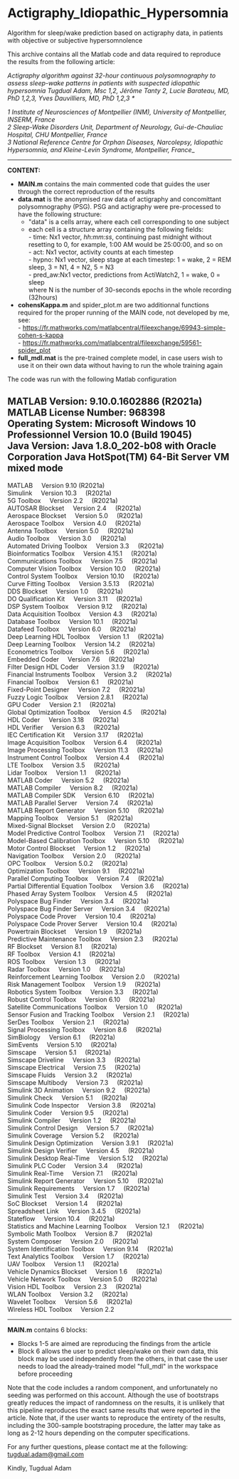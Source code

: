 # Actigraphy_Idiopathic_Hypersomnia
Algorithm for sleep/wake prediction based on actigraphy data, in patients with objective or subjective hypersomnolence

This archive contains all the Matlab code and data required to reproduce the results from the following article:

_Actigraphy algorithm against 32-hour continuous polysomnography to assess sleep-wake patterns in patients with suspected idiopathic hypersomnia
Tugdual Adam, Msc 1,2, Jérôme Tanty 2, Lucie Barateau, MD, PhD 1,2,3, Yves Dauvilliers, MD, PhD 1,2,3 *_  

_1 Institute of Neurosciences of Montpellier (INM), University of Montpellier, INSERM, France   
2 Sleep-Wake Disorders Unit, Department of Neurology, Gui-de-Chauliac Hospital, CHU Montpellier, France  
3 National Reference Centre for Orphan Diseases, Narcolepsy, Idiopathic Hypersomnia, and Kleine-Levin Syndrome, Montpellier, France__
___
**CONTENT:** 
- **MAIN.m** contains the main commented code that guides the user through the correct reproduction of the results
- **data.mat** is the anonymised raw data of actigraphy and concomittant polysomnography (PSG). PSG and actigraphy were pre-processed to have the following structure:  
  - "data" is a cells array, where each cell corresponding to one subject    
  - each cell is a structure array containing the following fields:   
        - time:   Nx1 vector, _hh:mm:ss_, continuing past midnight without resetting to 0, for example, 1:00 AM would be 25:00:00, and so on  
        - act:    Nx1 vector, activity counts at each timestep  
        - hypno:  Nx1 vector, sleep stage at each timestep: 1 = wake, 2 = REM sleep, 3 = N1, 4 = N2, 5 = N3  
        - pred_aw:Nx1 vector, predictions from ActiWatch2, 1 = wake, 0 = sleep  
      where N is the number of 30-seconds epochs in the whole recording (32hours)  
- **cohensKappa.m** and spider_plot.m are two additionnal functions required for the proper running of the MAIN code, not developed by me, see:  
       - https://fr.mathworks.com/matlabcentral/fileexchange/69943-simple-cohen-s-kappa  
       - https://fr.mathworks.com/matlabcentral/fileexchange/59561-spider_plot  
- **full_mdl.mat** is the pre-trained complete model, in case users wish to use it on their own data without having to run the whole training again  

The code was run with the following Matlab configuration 

MATLAB Version: 9.10.0.1602886 (R2021a)  
MATLAB License Number: 968398  
Operating System: Microsoft Windows 10 Professionnel Version 10.0 (Build 19045)  
Java Version: Java 1.8.0_202-b08 with Oracle Corporation Java HotSpot(TM) 64-Bit Server VM mixed mode  
-----------------------------------------------------------------------------------------------------
MATLAB &nbsp;&nbsp;&nbsp;                             Version 9.10        (R2021a)  
Simulink    &nbsp;&nbsp;&nbsp;                                           Version 10.3  &nbsp;&nbsp;&nbsp;       (R2021a)  
5G Toolbox  &nbsp;&nbsp;&nbsp;                                           Version 2.2   &nbsp;&nbsp;&nbsp;       (R2021a)  
AUTOSAR Blockset    &nbsp;&nbsp;&nbsp;                                   Version 2.4   &nbsp;&nbsp;&nbsp;       (R2021a)  
Aerospace Blockset  &nbsp;&nbsp;&nbsp;                                   Version 5.0   &nbsp;&nbsp;&nbsp;       (R2021a)  
Aerospace Toolbox   &nbsp;&nbsp;&nbsp;                                   Version 4.0   &nbsp;&nbsp;&nbsp;       (R2021a)  
Antenna Toolbox     &nbsp;&nbsp;&nbsp;                                   Version 5.0   &nbsp;&nbsp;&nbsp;       (R2021a)  
Audio Toolbox       &nbsp;&nbsp;&nbsp;                                   Version 3.0   &nbsp;&nbsp;&nbsp;       (R2021a)  
Automated Driving Toolbox       &nbsp;&nbsp;&nbsp;                       Version 3.3         &nbsp;&nbsp;&nbsp; (R2021a)  
Bioinformatics Toolbox         &nbsp;&nbsp;&nbsp;                        Version 4.15.1      &nbsp;&nbsp;&nbsp; (R2021a)  
Communications Toolbox         &nbsp;&nbsp;&nbsp;                        Version 7.5         &nbsp;&nbsp;&nbsp; (R2021a)  
Computer Vision Toolbox        &nbsp;&nbsp;&nbsp;                        Version 10.0        &nbsp;&nbsp;&nbsp; (R2021a)  
Control System Toolbox         &nbsp;&nbsp;&nbsp;                        Version 10.10       &nbsp;&nbsp;&nbsp; (R2021a)  
Curve Fitting Toolbox          &nbsp;&nbsp;&nbsp;                        Version 3.5.13      &nbsp;&nbsp;&nbsp; (R2021a)  
DDS Blockset                   &nbsp;&nbsp;&nbsp;                        Version 1.0         &nbsp;&nbsp;&nbsp; (R2021a)  
DO Qualification Kit           &nbsp;&nbsp;&nbsp;                        Version 3.11        &nbsp;&nbsp;&nbsp; (R2021a)  
DSP System Toolbox             &nbsp;&nbsp;&nbsp;                        Version 9.12        &nbsp;&nbsp;&nbsp; (R2021a)  
Data Acquisition Toolbox       &nbsp;&nbsp;&nbsp;                        Version 4.3         &nbsp;&nbsp;&nbsp; (R2021a)  
Database Toolbox               &nbsp;&nbsp;&nbsp;                        Version 10.1        &nbsp;&nbsp;&nbsp; (R2021a)  
Datafeed Toolbox               &nbsp;&nbsp;&nbsp;                        Version 6.0         &nbsp;&nbsp;&nbsp; (R2021a)  
Deep Learning HDL Toolbox      &nbsp;&nbsp;&nbsp;                        Version 1.1         &nbsp;&nbsp;&nbsp; (R2021a)  
Deep Learning Toolbox          &nbsp;&nbsp;&nbsp;                        Version 14.2        &nbsp;&nbsp;&nbsp; (R2021a)  
Econometrics Toolbox           &nbsp;&nbsp;&nbsp;                        Version 5.6         &nbsp;&nbsp;&nbsp; (R2021a)  
Embedded Coder                 &nbsp;&nbsp;&nbsp;                        Version 7.6         &nbsp;&nbsp;&nbsp; (R2021a)  
Filter Design HDL Coder        &nbsp;&nbsp;&nbsp;                        Version 3.1.9       &nbsp;&nbsp;&nbsp; (R2021a)  
Financial Instruments Toolbox  &nbsp;&nbsp;&nbsp;                        Version 3.2         &nbsp;&nbsp;&nbsp; (R2021a)  
Financial Toolbox              &nbsp;&nbsp;&nbsp;                        Version 6.1         &nbsp;&nbsp;&nbsp; (R2021a)  
Fixed-Point Designer           &nbsp;&nbsp;&nbsp;                        Version 7.2         &nbsp;&nbsp;&nbsp; (R2021a)  
Fuzzy Logic Toolbox           &nbsp;&nbsp;&nbsp;                         Version 2.8.1       &nbsp;&nbsp;&nbsp; (R2021a)  
GPU Coder                     &nbsp;&nbsp;&nbsp;                         Version 2.1         &nbsp;&nbsp;&nbsp; (R2021a)  
Global Optimization Toolbox   &nbsp;&nbsp;&nbsp;                         Version 4.5         &nbsp;&nbsp;&nbsp; (R2021a)  
HDL Coder                     &nbsp;&nbsp;&nbsp;                         Version 3.18        &nbsp;&nbsp;&nbsp; (R2021a)  
HDL Verifier                  &nbsp;&nbsp;&nbsp;                         Version 6.3         &nbsp;&nbsp;&nbsp; (R2021a)  
IEC Certification Kit         &nbsp;&nbsp;&nbsp;                         Version 3.17        &nbsp;&nbsp;&nbsp; (R2021a)  
Image Acquisition Toolbox     &nbsp;&nbsp;&nbsp;                         Version 6.4         &nbsp;&nbsp;&nbsp; (R2021a)  
Image Processing Toolbox      &nbsp;&nbsp;&nbsp;                         Version 11.3        &nbsp;&nbsp;&nbsp; (R2021a)  
Instrument Control Toolbox    &nbsp;&nbsp;&nbsp;                         Version 4.4         &nbsp;&nbsp;&nbsp; (R2021a)  
LTE Toolbox                  &nbsp;&nbsp;&nbsp;                          Version 3.5         &nbsp;&nbsp;&nbsp; (R2021a)  
Lidar Toolbox                &nbsp;&nbsp;&nbsp;                          Version 1.1         &nbsp;&nbsp;&nbsp; (R2021a)  
MATLAB Coder                 &nbsp;&nbsp;&nbsp;                          Version 5.2         &nbsp;&nbsp;&nbsp; (R2021a)  
MATLAB Compiler               &nbsp;&nbsp;&nbsp;                         Version 8.2         &nbsp;&nbsp;&nbsp; (R2021a)  
MATLAB Compiler SDK           &nbsp;&nbsp;&nbsp;                         Version 6.10        &nbsp;&nbsp;&nbsp; (R2021a)  
MATLAB Parallel Server        &nbsp;&nbsp;&nbsp;                         Version 7.4         &nbsp;&nbsp;&nbsp; (R2021a)  
MATLAB Report Generator       &nbsp;&nbsp;&nbsp;                         Version 5.10        &nbsp;&nbsp;&nbsp; (R2021a)  
Mapping Toolbox               &nbsp;&nbsp;&nbsp;                         Version 5.1         &nbsp;&nbsp;&nbsp; (R2021a)  
Mixed-Signal Blockset         &nbsp;&nbsp;&nbsp;                         Version 2.0         &nbsp;&nbsp;&nbsp; (R2021a)  
Model Predictive Control Toolbox    &nbsp;&nbsp;&nbsp;                   Version 7.1         &nbsp;&nbsp;&nbsp; (R2021a)  
Model-Based Calibration Toolbox     &nbsp;&nbsp;&nbsp;                   Version 5.10        &nbsp;&nbsp;&nbsp; (R2021a)  
Motor Control Blockset              &nbsp;&nbsp;&nbsp;                   Version 1.2         &nbsp;&nbsp;&nbsp; (R2021a)  
Navigation Toolbox                  &nbsp;&nbsp;&nbsp;                   Version 2.0         &nbsp;&nbsp;&nbsp; (R2021a)  
OPC Toolbox                         &nbsp;&nbsp;&nbsp;                   Version 5.0.2       &nbsp;&nbsp;&nbsp; (R2021a)  
Optimization Toolbox                &nbsp;&nbsp;&nbsp;                   Version 9.1         &nbsp;&nbsp;&nbsp; (R2021a)  
Parallel Computing Toolbox          &nbsp;&nbsp;&nbsp;                   Version 7.4         &nbsp;&nbsp;&nbsp; (R2021a)  
Partial Differential Equation Toolbox &nbsp;&nbsp;&nbsp;                 Version 3.6         &nbsp;&nbsp;&nbsp; (R2021a)  
Phased Array System Toolbox           &nbsp;&nbsp;&nbsp;                 Version 4.5         &nbsp;&nbsp;&nbsp; (R2021a)  
Polyspace Bug Finder                  &nbsp;&nbsp;&nbsp;                 Version 3.4         &nbsp;&nbsp;&nbsp; (R2021a)  
Polyspace Bug Finder Server           &nbsp;&nbsp;&nbsp;                 Version 3.4         &nbsp;&nbsp;&nbsp; (R2021a)  
Polyspace Code Prover                 &nbsp;&nbsp;&nbsp;                 Version 10.4        &nbsp;&nbsp;&nbsp; (R2021a)  
Polyspace Code Prover Server          &nbsp;&nbsp;&nbsp;                 Version 10.4        &nbsp;&nbsp;&nbsp; (R2021a)  
Powertrain Blockset                   &nbsp;&nbsp;&nbsp;                 Version 1.9         &nbsp;&nbsp;&nbsp; (R2021a)  
Predictive Maintenance Toolbox        &nbsp;&nbsp;&nbsp;                 Version 2.3         &nbsp;&nbsp;&nbsp; (R2021a)  
RF Blockset                           &nbsp;&nbsp;&nbsp;                 Version 8.1         &nbsp;&nbsp;&nbsp; (R2021a)  
RF Toolbox                            &nbsp;&nbsp;&nbsp;                 Version 4.1         &nbsp;&nbsp;&nbsp; (R2021a)  
ROS Toolbox                           &nbsp;&nbsp;&nbsp;                 Version 1.3         &nbsp;&nbsp;&nbsp; (R2021a)  
Radar Toolbox                         &nbsp;&nbsp;&nbsp;                 Version 1.0         &nbsp;&nbsp;&nbsp; (R2021a)  
Reinforcement Learning Toolbox        &nbsp;&nbsp;&nbsp;                 Version 2.0         &nbsp;&nbsp;&nbsp; (R2021a)  
Risk Management Toolbox               &nbsp;&nbsp;&nbsp;                 Version 1.9         &nbsp;&nbsp;&nbsp; (R2021a)  
Robotics System Toolbox               &nbsp;&nbsp;&nbsp;                 Version 3.3         &nbsp;&nbsp;&nbsp; (R2021a)  
Robust Control Toolbox                &nbsp;&nbsp;&nbsp;                 Version 6.10        &nbsp;&nbsp;&nbsp; (R2021a)  
Satellite Communications Toolbox      &nbsp;&nbsp;&nbsp;                 Version 1.0         &nbsp;&nbsp;&nbsp; (R2021a)  
Sensor Fusion and Tracking Toolbox    &nbsp;&nbsp;&nbsp;                 Version 2.1         &nbsp;&nbsp;&nbsp; (R2021a)  
SerDes Toolbox                        &nbsp;&nbsp;&nbsp;                 Version 2.1         &nbsp;&nbsp;&nbsp; (R2021a)  
Signal Processing Toolbox             &nbsp;&nbsp;&nbsp;                 Version 8.6         &nbsp;&nbsp;&nbsp; (R2021a)  
SimBiology                            &nbsp;&nbsp;&nbsp;                 Version 6.1         &nbsp;&nbsp;&nbsp; (R2021a)  
SimEvents                             &nbsp;&nbsp;&nbsp;                 Version 5.10        &nbsp;&nbsp;&nbsp; (R2021a)  
Simscape                              &nbsp;&nbsp;&nbsp;                 Version 5.1         &nbsp;&nbsp;&nbsp; (R2021a)  
Simscape Driveline                    &nbsp;&nbsp;&nbsp;                 Version 3.3         &nbsp;&nbsp;&nbsp; (R2021a)  
Simscape Electrical                   &nbsp;&nbsp;&nbsp;                 Version 7.5         &nbsp;&nbsp;&nbsp; (R2021a)  
Simscape Fluids                       &nbsp;&nbsp;&nbsp;                 Version 3.2         &nbsp;&nbsp;&nbsp; (R2021a)  
Simscape Multibody                    &nbsp;&nbsp;&nbsp;                 Version 7.3         &nbsp;&nbsp;&nbsp; (R2021a)  
Simulink 3D Animation                 &nbsp;&nbsp;&nbsp;                 Version 9.2         &nbsp;&nbsp;&nbsp; (R2021a)  
Simulink Check                        &nbsp;&nbsp;&nbsp;                 Version 5.1         &nbsp;&nbsp;&nbsp; (R2021a)  
Simulink Code Inspector               &nbsp;&nbsp;&nbsp;                 Version 3.8         &nbsp;&nbsp;&nbsp; (R2021a)  
Simulink Coder                        &nbsp;&nbsp;&nbsp;                 Version 9.5         &nbsp;&nbsp;&nbsp; (R2021a)  
Simulink Compiler                     &nbsp;&nbsp;&nbsp;                 Version 1.2         &nbsp;&nbsp;&nbsp; (R2021a)  
Simulink Control Design               &nbsp;&nbsp;&nbsp;                 Version 5.7         &nbsp;&nbsp;&nbsp; (R2021a)  
Simulink Coverage                     &nbsp;&nbsp;&nbsp;                 Version 5.2         &nbsp;&nbsp;&nbsp; (R2021a)  
Simulink Design Optimization          &nbsp;&nbsp;&nbsp;                 Version 3.9.1       &nbsp;&nbsp;&nbsp; (R2021a)  
Simulink Design Verifier              &nbsp;&nbsp;&nbsp;                 Version 4.5         &nbsp;&nbsp;&nbsp; (R2021a)  
Simulink Desktop Real-Time            &nbsp;&nbsp;&nbsp;                 Version 5.12        &nbsp;&nbsp;&nbsp; (R2021a)  
Simulink PLC Coder                    &nbsp;&nbsp;&nbsp;                 Version 3.4         &nbsp;&nbsp;&nbsp; (R2021a)  
Simulink Real-Time                    &nbsp;&nbsp;&nbsp;                 Version 7.1         &nbsp;&nbsp;&nbsp; (R2021a)  
Simulink Report Generator             &nbsp;&nbsp;&nbsp;                 Version 5.10        &nbsp;&nbsp;&nbsp; (R2021a)  
Simulink Requirements                 &nbsp;&nbsp;&nbsp;                 Version 1.7         &nbsp;&nbsp;&nbsp; (R2021a)  
Simulink Test                         &nbsp;&nbsp;&nbsp;                 Version 3.4         &nbsp;&nbsp;&nbsp; (R2021a)  
SoC Blockset                          &nbsp;&nbsp;&nbsp;                 Version 1.4         &nbsp;&nbsp;&nbsp; (R2021a)  
Spreadsheet Link                      &nbsp;&nbsp;&nbsp;                 Version 3.4.5       &nbsp;&nbsp;&nbsp; (R2021a)  
Stateflow                             &nbsp;&nbsp;&nbsp;                 Version 10.4        &nbsp;&nbsp;&nbsp; (R2021a)  
Statistics and Machine Learning Toolbox &nbsp;&nbsp;&nbsp;               Version 12.1        &nbsp;&nbsp;&nbsp; (R2021a)  
Symbolic Math Toolbox                   &nbsp;&nbsp;&nbsp;               Version 8.7         &nbsp;&nbsp;&nbsp; (R2021a)  
System Composer                         &nbsp;&nbsp;&nbsp;               Version 2.0         &nbsp;&nbsp;&nbsp; (R2021a)  
System Identification Toolbox           &nbsp;&nbsp;&nbsp;               Version 9.14        &nbsp;&nbsp;&nbsp; (R2021a)  
Text Analytics Toolbox                  &nbsp;&nbsp;&nbsp;               Version 1.7         &nbsp;&nbsp;&nbsp; (R2021a)  
UAV Toolbox                             &nbsp;&nbsp;&nbsp;               Version 1.1         &nbsp;&nbsp;&nbsp; (R2021a)  
Vehicle Dynamics Blockset               &nbsp;&nbsp;&nbsp;               Version 1.6         &nbsp;&nbsp;&nbsp; (R2021a)  
Vehicle Network Toolbox                &nbsp;&nbsp;&nbsp;                Version 5.0         &nbsp;&nbsp;&nbsp; (R2021a)  
Vision HDL Toolbox                     &nbsp;&nbsp;&nbsp;                Version 2.3         &nbsp;&nbsp;&nbsp; (R2021a)  
WLAN Toolbox                           &nbsp;&nbsp;&nbsp;                Version 3.2         &nbsp;&nbsp;&nbsp; (R2021a)  
Wavelet Toolbox                        &nbsp;&nbsp;&nbsp;                Version 5.6         &nbsp;&nbsp;&nbsp; (R2021a)  
Wireless HDL Toolbox                   &nbsp;&nbsp;&nbsp;                Version 2.2    


___
**MAIN.m** contains 6 blocks: 
- Blocks 1-5 are aimed are reproducing the findings from the article
- Block 6 allows the user to predict sleep/wake on their own data, this block may be used independently from the others, in that case the user needs to load the already-trained model "full_mdl" in the workspace before proceeding 

Note that the code includes a random component, and unfortunately no seeding was performed on this account. 
Although the use of bootstraps greatly reduces the impact of randomness on the results, it is unlikely that this pipeline reproduces the exact same results that were reported in the article.
Note that, if the user wants to reproduce the entirety of the results, including the 300-sample bootstraping procedure, the latter may take as long as 2-12 hours depending on the computer specifications.

For any further questions, please contact me at the following:
tugdual.adam@gmail.com

Kindly, Tugdual Adam
